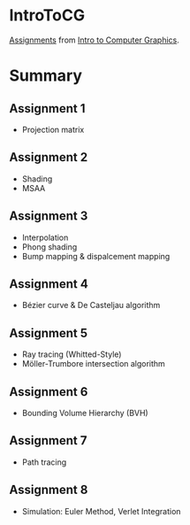 # IntroToCG
[Assignments](http://games-cn.org/forums/topic/allhw/) from [Intro to Computer Graphics](https://www.bilibili.com/video/BV1X7411F744?p=1).

# Summary
## Assignment 1
- Projection matrix
## Assignment 2
- Shading
- MSAA
## Assignment 3
- Interpolation
- Phong shading
- Bump mapping & dispalcement mapping
## Assignment 4
- Bézier curve & De Casteljau algorithm
## Assignment 5
- Ray tracing (Whitted-Style)
- Möller-Trumbore intersection algorithm
## Assignment 6
- Bounding Volume Hierarchy (BVH)
## Assignment 7
- Path tracing
## Assignment 8
- Simulation: Euler Method, Verlet Integration